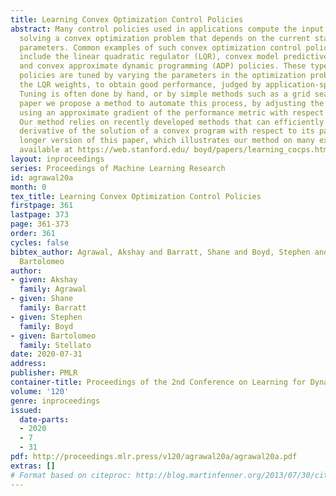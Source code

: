 ```yaml
---
title: Learning Convex Optimization Control Policies
abstract: Many control policies used in applications compute the input or action by
  solving a convex optimization problem that depends on the current state and some
  parameters. Common examples of such convex optimization control policies (COCPs)
  include the linear quadratic regulator (LQR), convex model predictive control (MPC),
  and convex approximate dynamic programming (ADP) policies. These types of control
  policies are tuned by varying the parameters in the optimization problem, such as
  the LQR weights, to obtain good performance, judged by application-specific metrics.
  Tuning is often done by hand, or by simple methods such as a grid search. In this
  paper we propose a method to automate this process, by adjusting the parameters
  using an approximate gradient of the performance metric with respect to the parameters.
  Our method relies on recently developed methods that can efficiently evaluate the
  derivative of the solution of a convex program with respect to its parameters. A
  longer version of this paper, which illustrates our method on many examples, is
  available at https://web.stanford.edu/ boyd/papers/learning_cocps.html.
layout: inproceedings
series: Proceedings of Machine Learning Research
id: agrawal20a
month: 0
tex_title: Learning Convex Optimization Control Policies
firstpage: 361
lastpage: 373
page: 361-373
order: 361
cycles: false
bibtex_author: Agrawal, Akshay and Barratt, Shane and Boyd, Stephen and Stellato,
  Bartolomeo
author:
- given: Akshay
  family: Agrawal
- given: Shane
  family: Barratt
- given: Stephen
  family: Boyd
- given: Bartolomeo
  family: Stellato
date: 2020-07-31
address: 
publisher: PMLR
container-title: Proceedings of the 2nd Conference on Learning for Dynamics and Control
volume: '120'
genre: inproceedings
issued:
  date-parts:
  - 2020
  - 7
  - 31
pdf: http://proceedings.mlr.press/v120/agrawal20a/agrawal20a.pdf
extras: []
# Format based on citeproc: http://blog.martinfenner.org/2013/07/30/citeproc-yaml-for-bibliographies/
---
```

